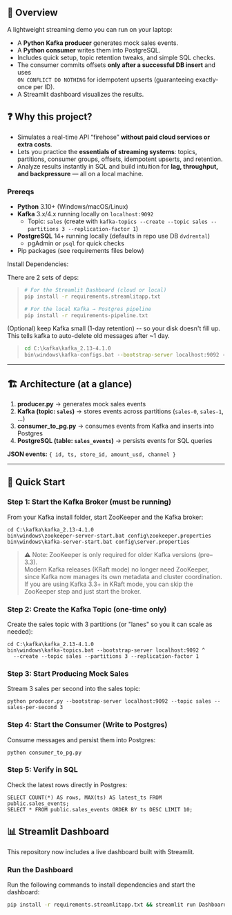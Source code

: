 ## 📖 Overview

A lightweight streaming demo you can run on your laptop:  
- A **Python Kafka producer** generates mock sales events.  
- A **Python consumer** writes them into PostgreSQL.  
- Includes quick setup, topic retention tweaks, and simple SQL checks.  
- The consumer commits offsets **only after a successful DB insert** and uses  
  `ON CONFLICT DO NOTHING` for idempotent upserts (guaranteeing exactly-once per ID).
- A Streamlit dashboard visualizes the results.

## ❓ Why this project?

- Simulates a real-time API “firehose” **without paid cloud services or extra costs**.  
- Lets you practice the **essentials of streaming systems**: topics, partitions, consumer groups, offsets, idempotent upserts, and retention.  
- Analyze results instantly in SQL and build intuition for **lag, throughput, and backpressure** — all on a local machine.  

### Prereqs
- **Python** 3.10+ (Windows/macOS/Linux)
- **Kafka** 3.x/4.x running locally on `localhost:9092`  
  - Topic: `sales` (create with `kafka-topics --create --topic sales --partitions 3 --replication-factor 1`)
- **PostgreSQL** 14+ running locally (defaults in repo use DB `dvdrental`)
  - pgAdmin or `psql` for quick checks
- Pip packages (see requirements files below)

Install Dependencies:
>
There are 2 sets of deps:
>
> ```bash
> # For the Streamlit Dashboard (cloud or local)
> pip install -r requirements.streamlitapp.txt
>
> # For the local Kafka → Postgres pipeline
> pip install -r requirements-pipeline.txt
>

(Optional) keep Kafka small (1-day retention) -- so your disk doesn't fill up.  This tells kafka to auto-delete old messages after ~1 day.
> ```bat
> cd C:\kafka\kafka_2.13-4.1.0
> bin\windows\kafka-configs.bat --bootstrap-server localhost:9092 --entity-type topics --entity-name sales --alter --add-config retention.ms=86400000
> ```

---

## 🏗️ Architecture (at a glance)

1. **producer.py** → generates mock sales events  
2. **Kafka (topic: `sales`)** → stores events across partitions (`sales-0`, `sales-1`, …)  
3. **consumer_to_pg.py** → consumes events from Kafka and inserts into Postgres  
4. **PostgreSQL (table: `sales_events`)** → persists events for SQL queries  



**JSON events:** `{ id, ts, store_id, amount_usd, channel }`

---

## 🚀 Quick Start

### Step 1: Start the Kafka Broker (must be running)

From your Kafka install folder, start ZooKeeper and the Kafka broker:

    cd C:\kafka\kafka_2.13-4.1.0
    bin\windows\zookeeper-server-start.bat config\zookeeper.properties
    bin\windows\kafka-server-start.bat config\server.properties

> ⚠️ Note: ZooKeeper is only required for older Kafka versions (pre–3.3).  
> Modern Kafka releases (KRaft mode) no longer need ZooKeeper, since Kafka now manages its own metadata and cluster coordination.  
> If you are using Kafka 3.3+ in KRaft mode, you can skip the ZooKeeper step and just start the broker.

### Step 2: Create the Kafka Topic (one-time only)
Create the sales topic with 3 partitions (or "lanes" so you it can scale as needed):

    cd C:\kafka\kafka_2.13-4.1.0
    bin\windows\kafka-topics.bat --bootstrap-server localhost:9092 ^
      --create --topic sales --partitions 3 --replication-factor 1

### Step 3: Start Producing Mock Sales
Stream 3 sales per second into the sales topic:

    python producer.py --bootstrap-server localhost:9092 --topic sales --sales-per-second 3

### Step 4: Start the Consumer (Write to Postgres)
Consume messages and persist them into Postgres:

    python consumer_to_pg.py

### Step 5: Verify in SQL
Check the latest rows directly in Postgres:

    SELECT COUNT(*) AS rows, MAX(ts) AS latest_ts FROM public.sales_events;
    SELECT * FROM public.sales_events ORDER BY ts DESC LIMIT 10;

## 📊 Streamlit Dashboard

This repository now includes a live dashboard built with Streamlit.

### Run the Dashboard

Run the following commands to install dependencies and start the dashboard:

```bash
pip install -r requirements.streamlitapp.txt && streamlit run Dashboard_Live_Sales.py
